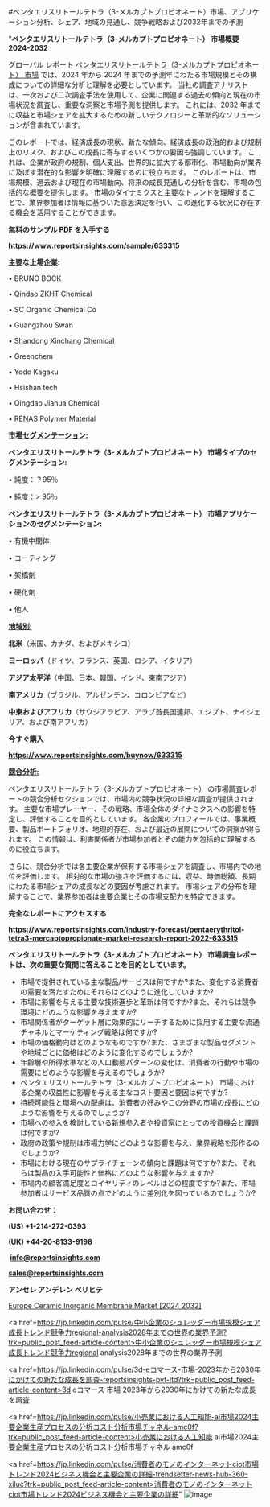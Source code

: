 #ペンタエリスリトールテトラ（3-メルカプトプロピオネート）市場、アプリケーション分析、シェア、地域の見通し、競争戦略および2032年までの予測

"<strong>ペンタエリスリトールテトラ（3-メルカプトプロピオネート） 市場概要 2024-2032</strong>

グローバル レポート <a href=https://www.reportsinsights.com/sample/633315>ペンタエリスリトールテトラ（3-メルカプトプロピオネート） 市場</a> では、2024 年から 2024 年までの予測年にわたる市場規模とその構成についての詳細な分析と理解を必要としています。 当社の調査アナリストは、一次および二次調査手法を使用して、企業に関連する過去の傾向と現在の市場状況を調査し、重要な洞察と市場予測を提供します。 これには、2032 年までに収益と市場シェアを拡大​​するための新しいテクノロジーと革新的なソリューションが含まれています。

このレポートでは、経済成長の現状、新たな傾向、経済成長の政治的および規制上のリスク、およびこの成長に寄与するいくつかの要因も強調しています。 これは、企業が政府の規制、個人支出、世界的に拡大する都市化、市場動向が業界に及ぼす潜在的な影響を明確に理解するのに役立ちます。 このレポートは、市場規模、過去および現在の市場動向、将来の成長見通しの分析を含む、市場の包括的な概要を提供します。 市場のダイナミクスと主要なトレンドを理解することで、業界参加者は情報に基づいた意思決定を行い、この進化する状況に存在する機会を活用することができます。

<strong><b>無料のサンプル PDF を入手する</b></strong>

<a href=https://www.reportsinsights.com/sample/633315><strong><u>https://www.reportsinsights.com/sample/633315</u></strong></a>

<strong>主要な上場企業:</strong>

• BRUNO BOCK

• Qindao ZKHT Chemical

• SC Organic Chemical Co

• Guangzhou Swan

• Shandong Xinchang Chemical

• Greenchem

• Yodo Kagaku

• Hsishan tech

• Qingdao Jiahua Chemical

• RENAS Polymer Material

<strong><u>市場セグメンテーション</u></strong><strong><u>:</u></strong>

<strong>ペンタエリスリトールテトラ（3-メルカプトプロピオネート） 市場タイプのセグメンテーション:</strong>

• 純度：？95％

• 純度：> 95％

<strong>ペンタエリスリトールテトラ（3-メルカプトプロピオネート） 市場アプリケーションのセグメンテーション:</strong>

• 有機中間体

• コーティング

• 架橋剤

• 硬化剤

• 他人

<strong><u>地域別</u></strong><strong><u>:</u></strong>

<strong>北米</strong>（米国、カナダ、およびメキシコ）

<strong>ヨーロッパ</strong>（ドイツ、フランス、英国、ロシア、イタリア）

<strong>アジア太平洋</strong>（中国、日本、韓国、インド、東南アジア）

<strong>南アメリカ</strong>（ブラジル、アルゼンチン、コロンビアなど）

<strong>中東およびアフリカ</strong>（サウジアラビア、アラブ首長国連邦、エジプト、ナイジェリア、および南アフリカ）

<strong>今すぐ購入</strong>

<a href=https://www.reportsinsights.com/buynow/633315><strong><u>https://www.reportsinsights.com/buynow/633315</u></strong></a>

<strong><u>競合分析:</u></strong>

ペンタエリスリトールテトラ（3-メルカプトプロピオネート） の市場調査レポートの競合分析セクションでは、市場内の競争状況の詳細な調査が提供されます。 主要な市場プレーヤー、その戦略、市場全体のダイナミクスへの影響を特定し、評価することを目的としています。 各企業のプロフィールでは、事業概要、製品ポートフォリオ、地理的存在、および最近の展開についての洞察が得られます。 この情報は、利害関係者が市場参加者とその能力を包括的に理解するのに役立ちます。

さらに、競合分析では各主要企業が保有する市場シェアを調査し、市場内での地位を評価します。 相対的な市場の強さを評価するには、収益、時価総額、長期にわたる市場シェアの成長などの要因が考慮されます。 市場シェアの分布を理解することで、業界参加者は主要企業とその市場支配力を特定できます。

<strong>完全なレポートにアクセスする</strong>

<a href=https://www.reportsinsights.com/industry-forecast/pentaerythritol-tetra3-mercaptopropionate-market-research-report-2022-633315><strong><u><b>https://www.reportsinsights.com/industry-forecast/pentaerythritol-tetra3-mercaptopropionate-market-research-report-2022-633315</b></u></strong></a>

<strong><b>ペンタエリスリトールテトラ（3-メルカプトプロピオネート） 市場調査レポートは、次の重要な質問に答えることを目的としています。</b></strong>
<ul>
  <li>市場で提供されている主な製品/サービスは何ですか?また、変化する消費者の需要を満たすためにそれらはどのように進化していますか?</li>
  <li>市場に影響を与える主要な技術進歩と革新は何ですか?また、それらは競争環境にどのような影響を与えますか?</li>
  <li>市場関係者がターゲット層に効果的にリーチするために採用する主要な流通チャネルとマーケティング戦略は何ですか?</li>
  <li>市場の価格動向はどのようなものですか?また、さまざまな製品セグメントや地域ごとに価格はどのように変化するのでしょうか?</li>
  <li>年齢層や所得水準などの人口動態パターンの変化は、消費者の行動や市場の需要にどのような影響を与えるのでしょうか?</li>
  <li>ペンタエリスリトールテトラ（3-メルカプトプロピオネート） 市場における企業の収益性に影響を与える主なコスト要因と要因は何ですか?</li>
  <li>持続可能性と環境への配慮は、消費者の好みやこの分野の市場の成長にどのような影響を与えるのでしょうか?</li>
  <li>市場への参入を検討している新規参入者や投資家にとっての投資機会と課題は何ですか?</li>
  <li>政府の政策や規制は市場力学にどのような影響を与え、業界戦略を形作るのでしょうか?</li>
  <li>市場における現在のサプライチェーンの傾向と課題は何ですか?また、それらは製品の入手可能性と価格にどのような影響を与えますか?</li>
  <li>市場内の顧客満足度とロイヤリティのレベルはどの程度ですか?また、市場参加者はサービス品質の点でどのように差別化を図っているのでしょうか?</li>
</ul>
<strong>お問い合わせ：</strong>

<strong>(US) +1-214-272-0393</strong>

<strong>(UK) +44-20-8133-9198</strong>

<strong> </strong><a href=info@reportsinsights.com><strong><u>info@reportsinsights.com</u></strong></a>

<a href=sales@reportsinsights.com><strong><u>sales@reportsinsights.com</u></strong></a>

<strong>アンセレ アンデレン ベリヒテ</strong>

<a href=https://www.linkedin.com/pulse/europe-ceramic-inorganic-membrane-markets-strategic-euvef/>Europe Ceramic Inorganic Membrane Market [2024 2032]</a>

<a href=https://jp.linkedin.com/pulse/中小企業のシュレッダー市場規模シェア成長トレンド競争力regional-analysis2028年までの世界の業界予測?trk=public_post_feed-article-content>中小企業のシュレッダー市場規模シェア成長トレンド競争力regional analysis2028年までの世界の業界予測</a>

<a href=https://jp.linkedin.com/pulse/3d-eコマース-市場-2023年から2030年にかけての新たな成長を調査-reportsinsights-pvt-ltd?trk=public_post_feed-article-content>3d eコマース 市場 2023年から2030年にかけての新たな成長を調査</a>

<a href=https://jp.linkedin.com/pulse/小売業における人工知能-ai市場2024主要企業生産プロセスの分析コスト分析市場チャネル-amc0f?trk=public_post_feed-article-content>小売業における人工知能 ai市場2024主要企業生産プロセスの分析コスト分析市場チャネル amc0f</a>

<a href=https://jp.linkedin.com/pulse/消費者のモノのインターネットciot市場トレンド2024ビジネス機会と主要企業の詳細-trendsetter-news-hub-360-xiluc?trk=public_post_feed-article-content>消費者のモノのインターネットciot市場トレンド2024ビジネス機会と主要企業の詳細</a>"
![image](https://github.com/aakesh123242/RIMarket/assets/158431203/543cbf9f-a21c-4673-adf4-68071539a63d)
